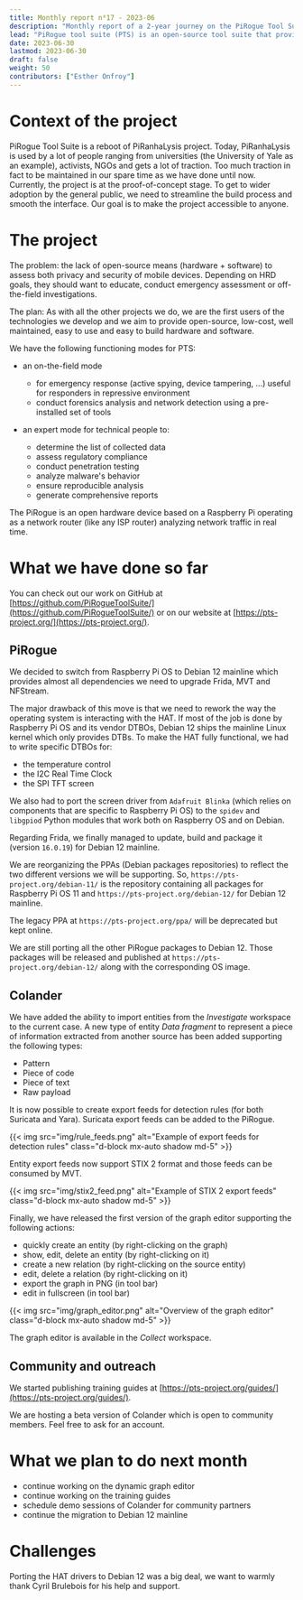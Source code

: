 ```yaml
---
title: Monthly report n⁰17 - 2023-06
description: "Monthly report of a 2-year journey on the PiRogue Tool Suite project"
lead: "PiRogue tool suite (PTS) is an open-source tool suite that provides a comprehensive mobile forensic and network traffic analysis platform."
date: 2023-06-30
lastmod: 2023-06-30
draft: false
weight: 50
contributors: ["Esther Onfroy"]
---
```


# Context of the project
PiRogue Tool Suite is a reboot of PiRanhaLysis project. Today, PiRanhaLysis is used by a lot of people ranging from universities (the University of Yale as an example), activists, NGOs and gets a lot of traction. Too much traction in fact to be maintained in our spare time as we have done until now. Currently, the project is at the proof-of-concept stage. To get to wider adoption by the general public, we need to streamline the build process and smooth the interface. Our goal is to make the project accessible to anyone.

# The project
The problem: the lack of open-source means (hardware + software) to assess both privacy and security of mobile devices. Depending on HRD goals, they should want to educate, conduct emergency assessment or off-the-field investigations.

The plan: As with all the other projects we do, we are the first users of the technologies we develop and we aim to provide open-source, low-cost, well maintained, easy to use and easy to build hardware and software. 

We have the following functioning modes for PTS:

- an on-the-field mode
  - for emergency response (active spying, device tampering, ...) useful for responders in repressive environment
  - conduct forensics analysis and network detection using a pre-installed set of tools

- an expert mode for technical people to:
  - determine the list of collected data
  - assess regulatory compliance
  - conduct penetration testing 
  - analyze malware's behavior
  - ensure reproducible analysis
  - generate comprehensive reports

The PiRogue is an open hardware device based on a Raspberry Pi operating as a network router (like any ISP router) analyzing network traffic in real time. 

# What we have done so far
You can check out our work on GitHub at [https://github.com/PiRogueToolSuite/](https://github.com/PiRogueToolSuite/) or on our website at [https://pts-project.org/](https://pts-project.org/). 

## PiRogue
We decided to switch from Raspberry Pi OS to Debian 12 mainline which provides almost all dependencies we need to upgrade Frida, MVT and NFStream. 

The major drawback of this move is that we need to rework the way the operating system is interacting with the HAT. If most of the job is done by Raspberry Pi OS and its vendor DTBOs, Debian 12 ships the mainline Linux kernel which only provides DTBs. To make the HAT fully functional, we had to write specific DTBOs for:

* the temperature control
* the I2C Real Time Clock
* the SPI TFT screen

We also had to port the screen driver from `Adafruit Blinka` (which relies on components that are specific to Raspberry Pi OS) to the `spidev` and `libgpiod` Python modules that work both on Raspberry OS and on Debian.

Regarding Frida, we finally managed to update, build and package it (version `16.0.19`) for Debian 12 mainline. 

We are reorganizing the PPAs (Debian packages repositories) to reflect the two different versions we will be supporting. So, `https://pts-project.org/debian-11/` is the repository containing all packages for Raspberry Pi OS 11 and `https://pts-project.org/debian-12/` for Debian 12 mainline.

The legacy PPA at `https://pts-project.org/ppa/` will be deprecated but kept online.

We are still porting all the other PiRogue packages to Debian 12. Those packages will be released and published at `https://pts-project.org/debian-12/` along with the corresponding OS image.

## Colander
We have added the ability to import entities from the *Investigate* workspace to the current case. A new  type of entity *Data fragment* to represent a piece of information extracted from another source has been added supporting the following types:

* Pattern
* Piece of code
* Piece of text
* Raw payload 

It is now possible to create export feeds for detection rules (for both Suricata and Yara). Suricata export feeds can be added to the PiRogue.

{{< img src="img/rule_feeds.png" alt="Example of export feeds for detection rules" class="d-block mx-auto shadow md-5" >}}

Entity export feeds now support STIX 2 format and those feeds can be consumed by MVT.

{{< img src="img/stix2_feed.png" alt="Example of STIX 2 export feeds" class="d-block mx-auto shadow md-5" >}}

Finally, we have released the first version of the graph editor supporting the following actions: 

* quickly create an entity (by right-clicking on the graph)
* show, edit, delete an entity (by right-clicking on it)
* create a new relation (by right-clicking on the source entity)
* edit, delete a relation (by right-clicking on it)
* export the graph in PNG (in tool bar)
* edit in fullscreen (in tool bar)

{{< img src="img/graph_editor.png" alt="Overview of the graph editor" class="d-block mx-auto shadow md-5" >}}

The graph editor is available in the *Collect* workspace.

## Community and outreach
We started publishing training guides at [https://pts-project.org/guides/](https://pts-project.org/guides/).

We are hosting a beta version of Colander which is open to community members. Feel free to ask for an account.

# What we plan to do next month
* continue working on the dynamic graph editor
* continue working on the training guides
* schedule demo sessions of Colander for community partners
* continue the migration to Debian 12 mainline

# Challenges
Porting the HAT drivers to Debian 12 was a big deal, we want to warmly thank Cyril Brulebois for his help and support.